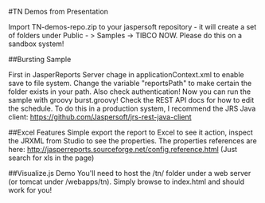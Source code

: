 #TN Demos from Presentation

Import TN-demos-repo.zip to your jaspersoft repository - it will create a set of folders under Public - > Samples -> TIBCO NOW. Please do this on a sandbox system!

##Bursting Sample

First in JasperReports Server chage  <property name="enableSaveToHostFS" value="true"/> in applicationContext.xml to enable save to file system. Change the variable "reportsPath" to make certain the folder exists in your path. Also check authentication!
Now you can run the sample with groovy burst.groovy! Check the REST API docs for how to edit the schedule. To do this in a production system, I recommend the JRS Java client: https://github.com/Jaspersoft/jrs-rest-java-client

##Excel Features
Simple export the report to Excel to see it action, inspect the JRXML from Studio to see the properties. The properties references are here: http://jasperreports.sourceforge.net/config.reference.html (Just search for xls in the page)

##Visualize.js Demo
You'll need to host the /tn/ folder under a web server (or tomcat under /webapps/tn). Simply browse to index.html and should work for you!


